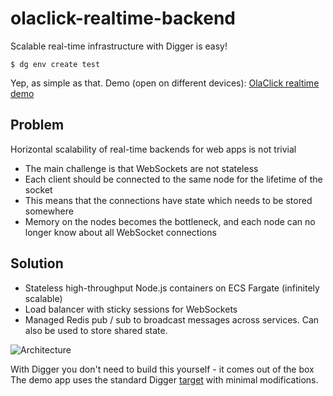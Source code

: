 # olaclick-realtime-backend

Scalable real-time infrastructure with Digger is easy!
```
$ dg env create test
```
Yep, as simple as that. Demo (open on different devices): [OlaClick realtime demo](http://ola-ws-dev-ws-server-578380537.us-east-1.elb.amazonaws.com/demo.html)

## Problem

Horizontal scalability of real-time backends for web apps is not trivial
- The main challenge is that WebSockets are not stateless
- Each client should be connected to the same node for the lifetime of the socket
- This means that the connections have state which needs to be stored somewhere
- Memory on the nodes becomes the bottleneck, and each node can no longer know about all WebSocket connections

## Solution
- Stateless high-throughput Node.js containers on ECS Fargate (infinitely scalable)
- Load balancer with sticky sessions for WebSockets
- Managed Redis pub / sub to broadcast messages across services. Can also be used to store shared state.

![Architecture](https://i.ibb.co/t8V7r1F/Screenshot-2021-05-07-at-21-38-20.png)

With Digger you don't need to build this yourself - it comes out of the box
The demo app uses the standard Digger [target](https://github.com/diggerhq/target-fargate) with minimal modifications.
